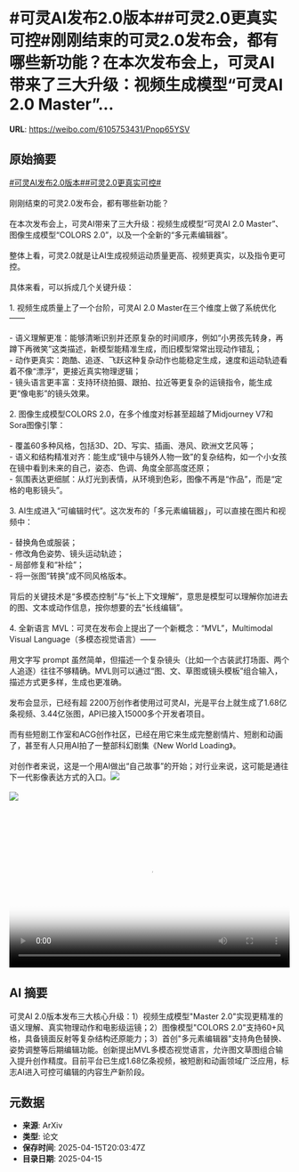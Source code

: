 # #可灵AI发布2.0版本##可灵2.0更真实可控#刚刚结束的可灵2.0发布会，都有哪些新功能？在本次发布会上，可灵AI带来了三大升级：视频生成模型“可灵AI 2.0 Master”...

**URL**: https://weibo.com/6105753431/Pnop65YSV

## 原始摘要

<a href="https://m.weibo.cn/search?containerid=231522type%3D1%26t%3D10%26q%3D%23%E5%8F%AF%E7%81%B5AI%E5%8F%91%E5%B8%832.0%E7%89%88%E6%9C%AC%23&amp;extparam=%23%E5%8F%AF%E7%81%B5AI%E5%8F%91%E5%B8%832.0%E7%89%88%E6%9C%AC%23" data-hide=""><span class="surl-text">#可灵AI发布2.0版本#</span></a><a href="https://m.weibo.cn/search?containerid=231522type%3D1%26t%3D10%26q%3D%23%E5%8F%AF%E7%81%B52.0%E6%9B%B4%E7%9C%9F%E5%AE%9E%E5%8F%AF%E6%8E%A7%23&amp;extparam=%23%E5%8F%AF%E7%81%B52.0%E6%9B%B4%E7%9C%9F%E5%AE%9E%E5%8F%AF%E6%8E%A7%23" data-hide=""><span class="surl-text">#可灵2.0更真实可控#</span></a><br><br>刚刚结束的可灵2.0发布会，都有哪些新功能？<br><br>在本次发布会上，可灵AI带来了三大升级：视频生成模型“可灵AI 2.0 Master”、图像生成模型“COLORS 2.0”，以及一个全新的“多元素编辑器”。<br><br>整体上看，可灵2.0就是让AI生成视频运动质量更高、视频更真实，以及指令更可控。<br><br>具体来看，可以拆成几个关键升级：<br><br>1. 视频生成质量上了一个台阶，可灵AI 2.0 Master在三个维度上做了系统优化——<br><br>- 语义理解更准：能够清晰识别并还原复杂的时间顺序，例如“小男孩先转身，再蹲下再微笑”这类描述，新模型能精准生成，而旧模型常常出现动作错乱；<br>- 动作更真实：跑酷、追逐、飞跃这种复杂动作也能稳定生成，速度和运动轨迹看着不像“漂浮”，更接近真实物理逻辑；<br>- 镜头语言更丰富：支持环绕拍摄、跟拍、拉近等更复杂的运镜指令，能生成更“像电影”的镜头效果。<br><br>2. 图像生成模型COLORS 2.0，在多个维度对标甚至超越了Midjourney V7和Sora图像引擎：<br><br>- 覆盖60多种风格，包括3D、2D、写实、插画、港风、欧洲文艺风等；<br>- 语义和结构精准对齐：能生成“镜中与镜外人物一致”的复杂结构，如一个小女孩在镜中看到未来的自己，姿态、色调、角度全部高度还原；<br>- 氛围表达更细腻：从灯光到表情，从环境到色彩，图像不再是“作品”，而是“定格的电影镜头”。<br><br>3. AI生成进入“可编辑时代”。这次发布的「多元素编辑器」，可以直接在图片和视频中：<br><br>- 替换角色或服装；<br>- 修改角色姿势、镜头运动轨迹；<br>- 局部修复和“补绘”；<br>- 将一张图“转换”成不同风格版本。<br><br>背后的关键技术是“多模态控制”与“长上下文理解”，意思是模型可以理解你加进去的图、文本或动作信息，按你想要的去“长线编辑”。<br><br>4. 全新语言 MVL：可灵在发布会上提出了一个新概念：“MVL”，Multimodal Visual Language（多模态视觉语言）——<br><br>用文字写 prompt 虽然简单，但描述一个复杂镜头（比如一个古装武打场面、两个人追逐）往往不够精确。MVL则可以通过“图、文、草图或镜头模板”组合输入，描述方式更多样，生成也更准确。<br><br>发布会显示，已经有超 2200万创作者使用过可灵AI，光是平台上就生成了1.68亿条视频、3.44亿张图，API已接入15000多个开发者项目。<br><br>而有些短剧工作室和ACG创作社区，已经在用它来生成完整剧情片、短剧和动画了，甚至有人只用AI拍了一整部科幻剧集《New World Loading》。<br><br>对创作者来说，这是一个用AI做出“自己故事”的开始；对行业来说，这可能是通往下一代影像表达方式的入口。<img style="" src="https://tvax2.sinaimg.cn/large/006Fd7o3ly1i0hmn16yjhj31hc0u0mxo.jpg" referrerpolicy="no-referrer"><br><br><img style="" src="https://tvax3.sinaimg.cn/large/006Fd7o3ly1i0hmn00laqj31hc0u0abo.jpg" referrerpolicy="no-referrer"><br><br><br clear="both"><div style="clear: both"></div><video controls="controls" poster="https://tvax1.sinaimg.cn/orj480/006Fd7o3ly1i0hmn0pmxpj31hc0u00uk.jpg" style="width: 100%"><source src="https://f.video.weibocdn.com/o0/Bm3ghMj9lx08nuGkscQo01041201IgoK0E010.mp4?label=mp4_720p&amp;template=1280x720.25.0&amp;ori=0&amp;ps=1CwnkDw1GXwCQx&amp;Expires=1744750991&amp;ssig=1sWELFD2hx&amp;KID=unistore,video"><source src="https://f.video.weibocdn.com/o0/oUUxSDaHlx08nuGiTCDu01041200XdTh0E010.mp4?label=mp4_hd&amp;template=852x480.25.0&amp;ori=0&amp;ps=1CwnkDw1GXwCQx&amp;Expires=1744750991&amp;ssig=Sx5F83MATz&amp;KID=unistore,video"><source src="https://f.video.weibocdn.com/o0/tEYUVyAtlx08nuGiJQIw01041200CtV20E010.mp4?label=mp4_ld&amp;template=640x360.25.0&amp;ori=0&amp;ps=1CwnkDw1GXwCQx&amp;Expires=1744750991&amp;ssig=VB86KG0hbH&amp;KID=unistore,video"><p>视频无法显示，请前往<a href="https://video.weibo.com/show?fid=1034%3A5155748192387136" target="_blank" rel="noopener noreferrer">微博视频</a>观看。</p></video>

## AI 摘要

可灵AI 2.0版本发布三大核心升级：1）视频生成模型"Master 2.0"实现更精准的语义理解、真实物理动作和电影级运镜；2）图像模型"COLORS 2.0"支持60+风格，具备镜面反射等复杂结构还原能力；3）首创"多元素编辑器"支持角色替换、姿势调整等后期编辑功能。创新提出MVL多模态视觉语言，允许图文草图组合输入提升创作精度。目前平台已生成1.68亿条视频，被短剧和动画领域广泛应用，标志AI进入可控可编辑的内容生产新阶段。

## 元数据

- **来源**: ArXiv
- **类型**: 论文
- **保存时间**: 2025-04-15T20:03:47Z
- **目录日期**: 2025-04-15
